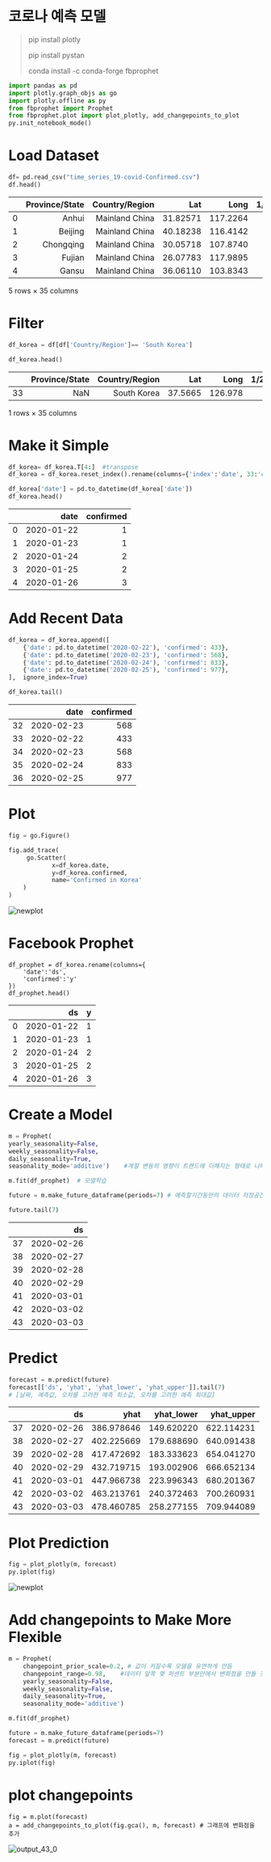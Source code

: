 # 코로나 예측 모델

> pip install plotly
>
> pip install pystan
>
> conda install -c conda-forge fbprophet

```python
import pandas as pd
import plotly.graph_objs as go
import plotly.offline as py
from fbprophet import Prophet
from fbprophet.plot import plot_plotly, add_changepoints_to_plot
py.init_notebook_mode()
```

# Load Dataset

```python
df= pd.read_csv("time_series_19-covid-Confirmed.csv")
df.head()
```

|      | Province/State | Country/Region |      Lat |     Long | 1/22/20 | 1/23/20 | 1/24/20 | 1/25/20 | 1/26/20 | 1/27/20 |  ... | 2/12/20 | 2/13/20 | 2/14/20 | 2/15/20 | 2/16/20 | 2/17/20 | 2/18/20 | 2/19/20 | 2/20/20 | 2/21/20 |
| ---: | -------------: | -------------: | -------: | -------: | ------: | ------: | ------: | ------: | ------: | ------: | ---: | ------: | ------: | ------: | ------: | ------: | ------: | ------: | ------: | ------: | ------- |
|    0 |          Anhui | Mainland China | 31.82571 | 117.2264 |       1 |       9 |      15 |      39 |      60 |      70 |  ... |     889 |     910 |     934 |     950 |     962 |     973 |     982 |     986 |     987 | 988     |
|    1 |        Beijing | Mainland China | 40.18238 | 116.4142 |      14 |      22 |      36 |      41 |      68 |      80 |  ... |     352 |     366 |     372 |     375 |     380 |     381 |     387 |     393 |     395 | 396     |
|    2 |      Chongqing | Mainland China | 30.05718 | 107.8740 |       6 |       9 |      27 |      57 |      75 |     110 |  ... |     518 |     529 |     537 |     544 |     551 |     553 |     555 |     560 |     567 | 572     |
|    3 |         Fujian | Mainland China | 26.07783 | 117.9895 |       1 |       5 |      10 |      18 |      35 |      59 |  ... |     272 |     279 |     281 |     285 |     287 |     290 |     292 |     293 |     293 | 293     |
|    4 |          Gansu | Mainland China | 36.06110 | 103.8343 |       0 |       2 |       2 |       4 |       7 |      14 |  ... |      87 |      90 |      90 |      90 |      90 |      91 |      91 |      91 |      91 | 91      |

5 rows × 35 columns

# Filter

```python
df_korea = df[df['Country/Region']== 'South Korea']

df_korea.head()
```

|      | Province/State | Country/Region |     Lat |    Long | 1/22/20 | 1/23/20 | 1/24/20 | 1/25/20 | 1/26/20 | 1/27/20 |  ... | 2/12/20 | 2/13/20 | 2/14/20 | 2/15/20 | 2/16/20 | 2/17/20 | 2/18/20 | 2/19/20 | 2/20/20 | 2/21/20 |
| ---: | -------------: | -------------: | ------: | ------: | ------: | ------: | ------: | ------: | ------: | ------: | ---: | ------: | ------: | ------: | ------: | ------: | ------: | ------: | ------: | ------: | ------: |
|   33 |            NaN |    South Korea | 37.5665 | 126.978 |       1 |       1 |       2 |       2 |       3 |       4 |  ... |      28 |      28 |      28 |      28 |      29 |      30 |      31 |      31 |     104 |     204 |

1 rows × 35 columns

# Make it Simple

```python
df_korea= df_korea.T[4:]  #transpose
df_korea = df_korea.reset_index().rename(columns={'index':'date', 33:'confirmed'}) #

df_korea['date'] = pd.to_datetime(df_korea['date'])
df_korea.head()
```

|      |       date | confirmed |
| ---: | ---------: | --------: |
|    0 | 2020-01-22 |         1 |
|    1 | 2020-01-23 |         1 |
|    2 | 2020-01-24 |         2 |
|    3 | 2020-01-25 |         2 |
|    4 | 2020-01-26 |         3 |

# Add Recent Data

```python
df_korea = df_korea.append([
    {'date': pd.to_datetime('2020-02-22'), 'confirmed': 433},
    {'date': pd.to_datetime('2020-02-23'), 'confirmed': 568},
    {'date': pd.to_datetime('2020-02-24'), 'confirmed': 833},
    {'date': pd.to_datetime('2020-02-25'), 'confirmed': 977},
],  ignore_index=True)

df_korea.tail()
```

|      |       date | confirmed |
| ---: | ---------: | --------: |
|   32 | 2020-02-23 |       568 |
|   33 | 2020-02-22 |       433 |
|   34 | 2020-02-23 |       568 |
|   35 | 2020-02-24 |       833 |
|   36 | 2020-02-25 |       977 |

# Plot

```python
fig = go.Figure()

fig.add_trace(
     go.Scatter(
            x=df_korea.date,
            y=df_korea.confirmed,
            name='Confirmed in Korea'
    )
)
```

![newplot](images/newplot.png)

# Facebook Prophet

```
df_prophet = df_korea.rename(columns={
    'date':'ds',
    'confirmed':'y'
})
df_prophet.head()

```

|      |         ds |    y |
| ---: | ---------: | ---: |
|    0 | 2020-01-22 |    1 |
|    1 | 2020-01-23 |    1 |
|    2 | 2020-01-24 |    2 |
|    3 | 2020-01-25 |    2 |
|    4 | 2020-01-26 |    3 |

# Create a Model

```python
m = Prophet(
yearly_seasonality=False,
weekly_seasonality=False,
daily_seasonality=True,
seasonality_mode='additive')    #계절 변동의 영향이 트렌드에 더해지는 형태로 나타날떄 사용

m.fit(df_prophet)  # 모델학습

future = m.make_future_dataframe(periods=7) # 예측할기간동안의 데이터 저장공간을 미리 확보

future.tail(7)
```

|      |         ds |
| ---: | ---------: |
|   37 | 2020-02-26 |
|   38 | 2020-02-27 |
|   39 | 2020-02-28 |
|   40 | 2020-02-29 |
|   41 | 2020-03-01 |
|   42 | 2020-03-02 |
|   43 | 2020-03-03 |

# Predict

```python
forecast = m.predict(future)
forecast[['ds', 'yhat', 'yhat_lower', 'yhat_upper']].tail(7)
# [날짜, 예측값, 오차를 고려한 예측 최소값, 오차를 고려한 예측 최대값]
```

|      |         ds |       yhat | yhat_lower | yhat_upper |
| ---: | ---------: | ---------: | ---------: | ---------: |
|   37 | 2020-02-26 | 386.978646 | 149.620220 | 622.114231 |
|   38 | 2020-02-27 | 402.225669 | 179.688690 | 640.091438 |
|   39 | 2020-02-28 | 417.472692 | 183.333623 | 654.041270 |
|   40 | 2020-02-29 | 432.719715 | 193.002906 | 666.652134 |
|   41 | 2020-03-01 | 447.966738 | 223.996343 | 680.201367 |
|   42 | 2020-03-02 | 463.213761 | 240.372463 | 700.260931 |
|   43 | 2020-03-03 | 478.460785 | 258.277155 | 709.944089 |

# Plot Prediction

```python
fig = plot_plotly(m, forecast)
py.iplot(fig)
```

![newplot](images/newplot-1582699609675.png)

# Add changepoints to Make More Flexible

```python
m = Prophet(
    changepoint_prior_scale=0.2, # 값이 커질수록 모델을 유연하게 만듬
    changepoint_range=0.98,    #데이터 앞쪽 몇 퍼센트 부분안에서 변화점을 만들 것인지 설정
    yearly_seasonality=False,
    weekly_seasonality=False,
    daily_seasonality=True,
    seasonality_mode='additive')

m.fit(df_prophet)

future = m.make_future_dataframe(periods=7)
forecast = m.predict(future)

fig = plot_plotly(m, forecast)
py.iplot(fig)
```







# plot changepoints

```
fig = m.plot(forecast)
a = add_changepoints_to_plot(fig.gca(), m, forecast) # 그래프에 변화점을 추가
```

![output_43_0](images/output_43_0.png)



